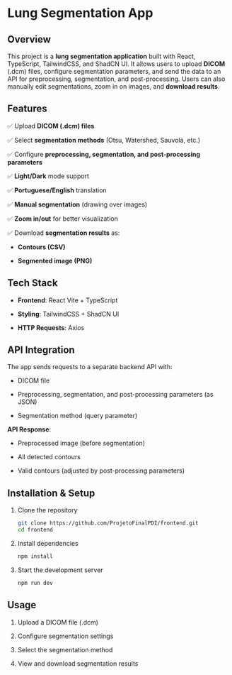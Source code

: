 # Lung Segmentation App

## Overview

This project is a **lung segmentation application** built with React, TypeScript, TailwindCSS, and ShadCN UI. It allows users to upload **DICOM** (.dcm) files, configure segmentation parameters, and send the data to an API for preprocessing, segmentation, and post-processing. Users can also manually edit segmentations, zoom in on images, and **download results**.

## Features

✅ Upload **DICOM (.dcm) files**

✅ Select **segmentation methods** (Otsu, Watershed, Sauvola, etc.)

✅ Configure **preprocessing, segmentation, and post-processing parameters**

✅ **Light/Dark** mode support

✅ **Portuguese/English** translation

✅ **Manual segmentation** (drawing over images)

✅ **Zoom in/out** for better visualization

✅ Download **segmentation results** as:

- **Contours (CSV)**

- **Segmented image (PNG)**

## Tech Stack

- **Frontend**: React Vite + TypeScript

- **Styling**: TailwindCSS + ShadCN UI

- **HTTP Requests**: Axios

## API Integration

The app sends requests to a separate backend API with:

- DICOM file

- Preprocessing, segmentation, and post-processing parameters (as JSON)

- Segmentation method (query parameter)

**API Response**:

- Preprocessed image (before segmentation)

- All detected contours

- Valid contours (adjusted by post-processing parameters)

## Installation & Setup

1. Clone the repository
   ```bash
   git clone https://github.com/ProjetoFinalPDI/frontend.git
   cd frontend
   ```
2. Install dependencies

   ```bash
   npm install
   ```

3. Start the development server

   ```bash
   npm run dev
   ```

## Usage

1. Upload a DICOM file (.dcm)

2. Configure segmentation settings

3. Select the segmentation method

4. View and download segmentation results
